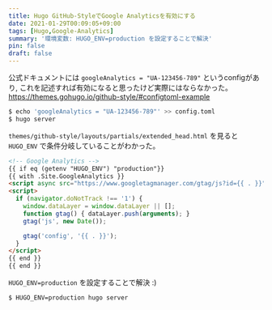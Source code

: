 ```yaml
---
title: Hugo GitHub-StyleでGoogle Analyticsを有効にする
date: 2021-01-29T00:09:05+09:00
tags: [Hugo,Google-Analytics]
summary: '環境変数: HUGO_ENV=production を設定することで解決'
pin: false
draft: false
---
```


公式ドキュメントには `googleAnalytics = "UA-123456-789"` というconfigがあり, これを記述すれば有効になると思ったけど実際にはならなかった。  
https://themes.gohugo.io/github-style/#configtoml-example

```bash
$ echo 'googleAnalytics = "UA-123456-789"' >> config.toml
$ hugo server
```

`themes/github-style/layouts/partials/extended_head.html` を見ると `HUGO_ENV` で条件分岐していることがわかった。

```html
<!-- Google Analytics -->
{{ if eq (getenv "HUGO_ENV") "production"}}
{{ with .Site.GoogleAnalytics }}
<script async src="https://www.googletagmanager.com/gtag/js?id={{ . }}"></script>
<script>
  if (navigator.doNotTrack !== '1') {
    window.dataLayer = window.dataLayer || [];
    function gtag() { dataLayer.push(arguments); }
    gtag('js', new Date());

    gtag('config', '{{ . }}');
  }
</script>
{{ end }}
{{ end }}
```

`HUGO_ENV=production` を設定することで解決 :)

```bash
$ HUGO_ENV=production hugo server
```
